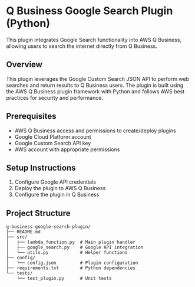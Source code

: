 # Q Business Google Search Plugin (Python)

This plugin integrates Google Search functionality into AWS Q Business, allowing users to search the internet directly from Q Business.

## Overview

This plugin leverages the Google Custom Search JSON API to perform web searches and return results to Q Business users. The plugin is built using the AWS Q Business plugin framework with Python and follows AWS best practices for security and performance.

## Prerequisites

- AWS Q Business access and permissions to create/deploy plugins
- Google Cloud Platform account
- Google Custom Search API key
- AWS account with appropriate permissions

## Setup Instructions

1. Configure Google API credentials
2. Deploy the plugin to AWS Q Business
3. Configure the plugin in Q Business

## Project Structure

```
q-business-google-search-plugin/
├── README.md
├── src/
│   ├── lambda_function.py  # Main plugin handler
│   ├── google_search.py    # Google API integration
│   └── utils.py            # Helper functions
├── config/
│   └── config.json         # Plugin configuration
├── requirements.txt        # Python dependencies
└── tests/
    └── test_plugin.py      # Unit tests
```